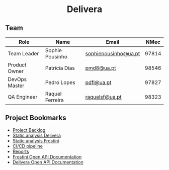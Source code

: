 <h1 align="center">
Delivera
</h1>


## Team

| Role          | Name            | Email                | NMec  |
| ------------- | --------------- | -------------------- | ----- |
| Team Leader   | Sophie Pousinho | sophiepousinho@ua.pt | 97814 |
| Product Owner | Patrícia Dias   | pmd8@ua.pt           | 98546 |
| DevOps Master | Pedro Lopes     | pdfl@ua.pt           | 97827 |
| QA Engineer   | Raquel Ferreira | raquelsf@ua.pt       | 98323 |


## Project Bookmarks

- [Project Backlog](https://tqs-g12.atlassian.net/jira/software/projects/TQS/boards/1)
- [Static analysis Delivera](https://sonarcloud.io/project/overview?id=sophjane_tqs-delivery-p1g2)
- [Static analysis Frostini](https://sonarcloud.io/project/overview?id=sophjane_tqs-delivery-p1g2_frostini)
- [CI/CD pipeline](https://github.com/sophjane/tqs-delivery-p1g2/actions)
- [Reports](https://github.com/sophjane/tqs-delivery-p1g2/tree/main//Reports)
- [Frostini Open API Documentation](https://app.swaggerhub.com/apis/Pedro-Lopes-Frisson/Frostini/v1)
- [Delivera Open API Documentation](https://app.swaggerhub.com/apis/Pedro-Lopes-Frisson/Delivera/v1)
